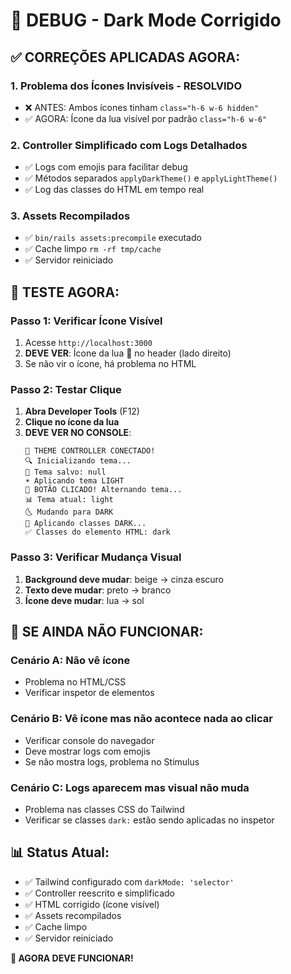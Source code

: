 # 🔧 DEBUG - Dark Mode Corrigido

## ✅ **CORREÇÕES APLICADAS AGORA:**

### 1. **Problema dos Ícones Invisíveis - RESOLVIDO**
- ❌ ANTES: Ambos ícones tinham `class="h-6 w-6 hidden"`
- ✅ AGORA: Ícone da lua visível por padrão `class="h-6 w-6"`

### 2. **Controller Simplificado com Logs Detalhados**
- ✅ Logs com emojis para facilitar debug
- ✅ Métodos separados `applyDarkTheme()` e `applyLightTheme()`
- ✅ Log das classes do HTML em tempo real

### 3. **Assets Recompilados**
- ✅ `bin/rails assets:precompile` executado
- ✅ Cache limpo `rm -rf tmp/cache`
- ✅ Servidor reiniciado

## 🧪 **TESTE AGORA:**

### **Passo 1: Verificar Ícone Visível**
1. Acesse `http://localhost:3000`
2. **DEVE VER**: Ícone da lua 🌙 no header (lado direito)
3. Se não vir o ícone, há problema no HTML

### **Passo 2: Testar Clique**
1. **Abra Developer Tools** (F12)
2. **Clique no ícone da lua**
3. **DEVE VER NO CONSOLE**:
   ```
   🎯 THEME CONTROLLER CONECTADO!
   🔍 Inicializando tema...
   💾 Tema salvo: null
   ☀️ Aplicando tema LIGHT
   🔄 BOTÃO CLICADO! Alternando tema...
   📊 Tema atual: light
   🌜 Mudando para DARK
   🎨 Aplicando classes DARK...
   ✅ Classes do elemento HTML: dark
   ```

### **Passo 3: Verificar Mudança Visual**
1. **Background deve mudar**: beige → cinza escuro
2. **Texto deve mudar**: preto → branco
3. **Ícone deve mudar**: lua → sol

## 🚨 **SE AINDA NÃO FUNCIONAR:**

### **Cenário A: Não vê ícone**
- Problema no HTML/CSS
- Verificar inspetor de elementos

### **Cenário B: Vê ícone mas não acontece nada ao clicar**
- Verificar console do navegador
- Deve mostrar logs com emojis
- Se não mostra logs, problema no Stimulus

### **Cenário C: Logs aparecem mas visual não muda**
- Problema nas classes CSS do Tailwind
- Verificar se classes `dark:` estão sendo aplicadas no inspetor

## 📊 **Status Atual:**
- ✅ Tailwind configurado com `darkMode: 'selector'`
- ✅ Controller reescrito e simplificado
- ✅ HTML corrigido (ícone visível)
- ✅ Assets recompilados
- ✅ Cache limpo
- ✅ Servidor reiniciado

**🎯 AGORA DEVE FUNCIONAR!** 
